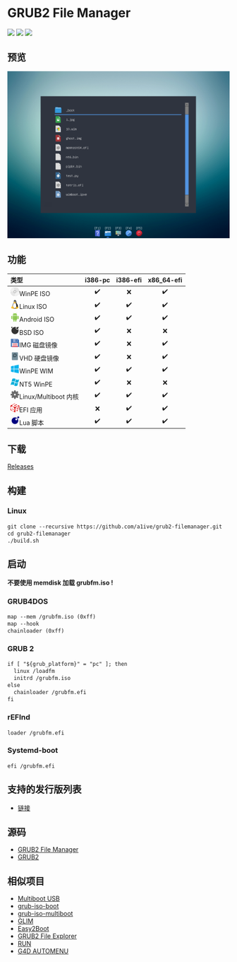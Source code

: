 # GRUB2 File Manager 
 ![](https://img.shields.io/github/license/a1ive/grub2-filemanager.svg?style=flat) ![](https://img.shields.io/github/downloads/a1ive/grub2-filemanager/total.svg?style=flat) ![](https://img.shields.io/github/release/a1ive/grub2-filemanager.svg?style=flat) 

## 预览

![preview.png](preview.png)

## 功能 

| 类型                                       | i386-pc | i386-efi | x86_64-efi |
| :----------------------------------------- | :-----: | :------: | :--------: |
| ![](images/iso.png)WinPE ISO               |    ✔️    |    ❌     |     ✔️      |
| ![](images/linux.png)Linux ISO             |    ✔️    |    ✔️     |     ✔️      |
| ![](images/android.png)Android ISO         |    ✔️    |    ✔️     |     ✔️      |
| ![](images/bsd.png)BSD ISO                 |    ✔️    |    ❌     |     ❌      |
| ![](images/img.png)IMG 磁盘镜像            |    ✔️    |    ❌     |     ✔️      |
| ![](images/vhd.png)VHD 硬盘镜像            |    ✔️    |    ❌     |     ✔️      |
| ![](images/nt6.png)WinPE WIM               |    ✔️    |    ✔️     |     ✔️      |
| ![](images/nt5.png)NT5 WinPE               |    ✔️    |    ❌     |     ❌      |
| ![](images/kernel.png)Linux/Multiboot 内核 |    ✔️    |    ✔️     |     ✔️      |
| ![](images/efi.png)EFI 应用                |    ❌    |    ✔️     |     ✔️      |
| ![](images/lua.png)Lua 脚本                |    ✔️    |    ✔️     |     ✔️      |

## 下载

[Releases](https://github.com/a1ive/grub2-filemanager/releases) 

## 构建 
### Linux 
```shell
git clone --recursive https://github.com/a1ive/grub2-filemanager.git
cd grub2-filemanager
./build.sh
```

## 启动 
**不要使用 memdisk 加载 grubfm.iso !**  

### GRUB4DOS 
```
map --mem /grubfm.iso (0xff)
map --hook
chainloader (0xff)
```
### GRUB 2
```
if [ "${grub_platform}" = "pc" ]; then
  linux /loadfm  
  initrd /grubfm.iso  
else
  chainloader /grubfm.efi
fi
```
### rEFInd

```
loader /grubfm.efi
```
### Systemd-boot 
```
efi /grubfm.efi
```

## 支持的发行版列表 
- [链接](distro.md)

## 源码

*	[GRUB2 File Manager](https://github.com/a1ive/grub2-filemanager)  
*	[GRUB2](https://github.com/a1ive/grub) 

## 相似项目

*	[Multiboot USB](http://mbusb.aguslr.com/) 
*	[grub-iso-boot](https://github.com/Jimmy-Z/grub-iso-boot) 
*	[grub-iso-multiboot](https://github.com/mpolitzer/grub-iso-multiboot) 
*	[GLIM](https://github.com/thias/glim) 
*	[Easy2Boot](http://www.easy2boot.com/) 
*	[GRUB2 File Explorer](http://bbs.wuyou.net/forum.php?mod=viewthread&tid=320715) 
*	[RUN](http://bbs.wuyou.net/forum.php?mod=viewthread&tid=191301) 
*	[G4D AUTOMENU](http://bbs.wuyou.net/forum.php?mod=viewthread&tid=203607) 
